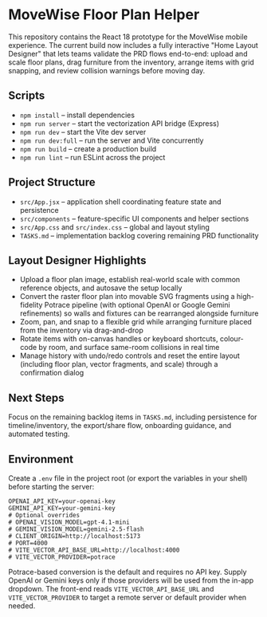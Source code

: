 # MoveWise Floor Plan Helper

This repository contains the React 18 prototype for the MoveWise mobile experience. The current build now includes a fully interactive "Home Layout Designer" that lets teams validate the PRD flows end-to-end: upload and scale floor plans, drag furniture from the inventory, arrange items with grid snapping, and review collision warnings before moving day.

## Scripts

- `npm install` – install dependencies
- `npm run server` – start the vectorization API bridge (Express)
- `npm run dev` – start the Vite dev server
- `npm run dev:full` – run the server and Vite concurrently
- `npm run build` – create a production build
- `npm run lint` – run ESLint across the project

## Project Structure

- `src/App.jsx` – application shell coordinating feature state and persistence
- `src/components` – feature-specific UI components and helper sections
- `src/App.css` and `src/index.css` – global and layout styling
- `TASKS.md` – implementation backlog covering remaining PRD functionality

## Layout Designer Highlights

- Upload a floor plan image, establish real-world scale with common reference objects, and autosave the setup locally
- Convert the raster floor plan into movable SVG fragments using a high-fidelity Potrace pipeline (with optional OpenAI or Google Gemini refinements) so walls and fixtures can be rearranged alongside furniture
- Zoom, pan, and snap to a flexible grid while arranging furniture placed from the inventory via drag-and-drop
- Rotate items with on-canvas handles or keyboard shortcuts, colour-code by room, and surface same-room collisions in real time
- Manage history with undo/redo controls and reset the entire layout (including floor plan, vector fragments, and scale) through a confirmation dialog

## Next Steps

Focus on the remaining backlog items in `TASKS.md`, including persistence for timeline/inventory, the export/share flow, onboarding guidance, and automated testing.

## Environment

Create a `.env` file in the project root (or export the variables in your shell) before starting the server:

```
OPENAI_API_KEY=your-openai-key
GEMINI_API_KEY=your-gemini-key
# Optional overrides
# OPENAI_VISION_MODEL=gpt-4.1-mini
# GEMINI_VISION_MODEL=gemini-2.5-flash
# CLIENT_ORIGIN=http://localhost:5173
# PORT=4000
# VITE_VECTOR_API_BASE_URL=http://localhost:4000
# VITE_VECTOR_PROVIDER=potrace
```

Potrace-based conversion is the default and requires no API key. Supply OpenAI or Gemini keys only if those providers will be used from the in-app dropdown. The front-end reads `VITE_VECTOR_API_BASE_URL` and `VITE_VECTOR_PROVIDER` to target a remote server or default provider when needed.
